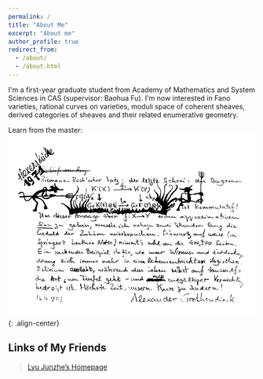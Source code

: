```yaml
---
permalink: /
title: "About Me"
excerpt: "About me"
author_profile: true
redirect_from: 
  - /about/
  - /about.html
---
```

I'm a first-year graduate student from Academy of Mathematics and System Sciences in CAS (supervisor: Baohua Fu). I'm now interested in Fano varieties, rational curves on varieties, moduli space of coherent sheaves, derived categories of sheaves and their related enumerative geometry.

Learn from the master:
![placeholder](/images/grr.png){: .align-center}


## Links of My Friends
> [Lyu Junzhe’s Homepage](https://taiataiat.github.io/)
